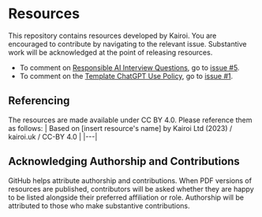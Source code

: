 # Resources
This repository contains resources developed by Kairoi.
You are encouraged to contribute by navigating to the relevant issue.
Substantive work will be acknowledged at the point of releasing resources.
* To comment on [Responsible AI Interview Questions](https://github.com/KairoiAI/Resources/blob/main/Responsible_AI_Interview_Questions.md), go to [issue #5](https://github.com/KairoiAI/Resources/issues/5).
* To comment on the [Template ChatGPT Use Policy](https://github.com/KairoiAI/Resources/blob/main/Template-ChatGPT-policy.md), go to [issue #1](https://github.com/KairoiAI/Resources/issues/1).

## Referencing
The resources are made available under CC BY 4.0. Please reference them as follows:
| Based on [insert resource's name] by Kairoi Ltd (2023) / kairoi.uk / CC-BY 4.0 |
|---|

## Acknowledging Authorship and Contributions
GitHub helps attribute authorship and contributions.
When PDF versions of resources are published, contributors will be asked whether they are happy to be listed alongside their preferred affiliation or role.
Authorship will be attributed to those who make substantive contributions.

